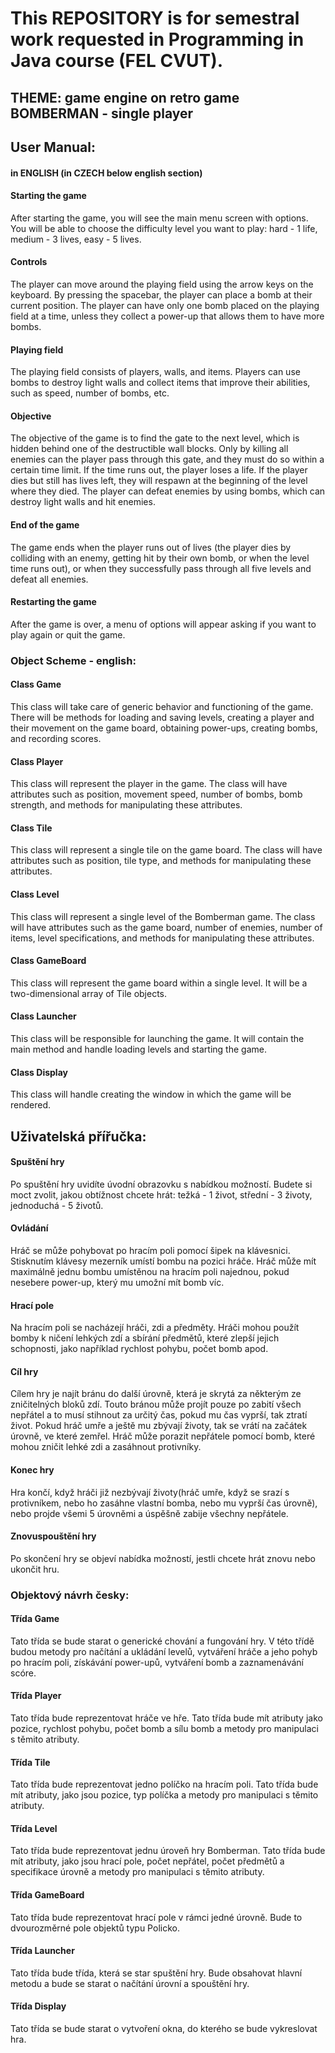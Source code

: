 # This REPOSITORY is for semestral work requested in Programming in Java course (FEL CVUT).
## THEME: game engine on retro game BOMBERMAN - single player

## User Manual: 
#### in ENGLISH (in CZECH below english section)
#### Starting the game
After starting the game, you will see the main menu screen with options. You will be able to choose the difficulty level you want to play: hard - 1 life, medium - 3 lives, easy - 5 lives.
#### Controls
The player can move around the playing field using the arrow keys on the keyboard. By pressing the spacebar, the player can place a bomb at their current position. The player can have only one bomb placed on the playing field at a time, unless they collect a power-up that allows them to have more bombs.
#### Playing field
The playing field consists of players, walls, and items. Players can use bombs to destroy light walls and collect items that improve their abilities, such as speed, number of bombs, etc.
#### Objective
The objective of the game is to find the gate to the next level, which is hidden behind one of the destructible wall blocks. Only by killing all enemies can the player pass through this gate, and they must do so within a certain time limit. If the time runs out, the player loses a life. If the player dies but still has lives left, they will respawn at the beginning of the level where they died. The player can defeat enemies by using bombs, which can destroy light walls and hit enemies.
#### End of the game
The game ends when the player runs out of lives (the player dies by colliding with an enemy, getting hit by their own bomb, or when the level time runs out), or when they successfully pass through all five levels and defeat all enemies.
#### Restarting the game
After the game is over, a menu of options will appear asking if you want to play again or quit the game.


### Object Scheme - english:
#### Class Game
This class will take care of generic behavior and functioning of the game.
There will be methods for loading and saving levels, creating a player and their movement on the game board, obtaining power-ups, creating bombs, and recording scores.
#### Class Player
This class will represent the player in the game.
The class will have attributes such as position, movement speed, number of bombs, bomb strength, and methods for manipulating these attributes.
#### Class Tile
This class will represent a single tile on the game board.
The class will have attributes such as position, tile type, and methods for manipulating these attributes.
#### Class Level
This class will represent a single level of the Bomberman game.
The class will have attributes such as the game board, number of enemies, number of items, level specifications, and methods for manipulating these attributes.
#### Class GameBoard
This class will represent the game board within a single level. It will be a two-dimensional array of Tile objects.
#### Class Launcher
This class will be responsible for launching the game. It will contain the main method and handle loading levels and starting the game.
#### Class Display
This class will handle creating the window in which the game will be rendered.

## Uživatelská přířučka:
#### Spuštění hry
Po spuštění hry uvidíte úvodní obrazovku s nabídkou možností. Budete si moct zvolit, jakou obtížnost chcete hrát: težká - 1 život, střední - 3 životy, jednoduchá - 5 životů.
#### Ovládání
Hráč se může pohybovat po hracím poli pomocí šipek na klávesnici. Stisknutím klávesy mezerník umístí bombu na pozici hráče. Hráč může mít maximálně jednu bombu umístěnou na hracím poli najednou, pokud nesebere power-up, který mu umožní mít bomb víc.
#### Hrací pole
Na hracím poli se nacházejí hráči, zdi a předměty. Hráči mohou použít bomby k ničení lehkých zdí a sbírání předmětů, které zlepší jejich schopnosti, jako například rychlost pohybu, počet bomb apod.
#### Cíl hry
Cílem hry je najít bránu do další úrovně, která je skrytá za některým ze zničitelných bloků zdí. Touto bránou může projít pouze po zabití všech nepřátel a to musí stihnout za určitý čas, pokud mu čas vyprší, tak ztratí život. Pokud hráč umře a ještě mu zbývají životy, tak se vrátí na začátek úrovně, ve které zemřel. Hráč může porazit nepřátele pomocí bomb, které mohou zničit lehké zdi a zasáhnout protivníky.
#### Konec hry
Hra končí, když hráči již nezbývají životy(hráč umře, když se srazí s protivníkem, nebo ho zasáhne vlastní bomba, nebo mu vyprší čas úrovně), nebo projde všemi 5 úrovněmi a úspěšně zabije všechny nepřátele.
#### Znovuspouštění hry
Po skončení hry se objeví nabídka možností, jestli chcete hrát znovu nebo ukončit hru.

### Objektový návrh česky:
#### Třída Game
Tato třída se bude starat o generické chování a fungování hry.
V této třídě budou metody pro načítání a ukládání levelů, vytváření hráče a jeho pohyb po hracím poli, získávání power-upů, vytváření bomb a zaznamenávání scóre.
#### Třída Player
Tato třída bude reprezentovat hráče ve hře. Tato třída bude mít atributy jako pozice, rychlost pohybu, počet bomb a sílu bomb a metody pro manipulaci s těmito atributy.
#### Třída Tile
Tato třída bude reprezentovat jedno políčko na hracím poli. Tato třída bude mít atributy, jako jsou pozice, typ políčka a metody pro manipulaci s těmito atributy.
#### Třída Level
Tato třída bude reprezentovat jednu úroveň hry Bomberman. Tato třída bude mít atributy, jako jsou hrací pole, počet nepřátel, počet předmětů a specifikace úrovně a metody pro manipulaci s těmito atributy.
#### Třída GameBoard
Tato třída bude reprezentovat hrací pole v rámci jedné úrovně. Bude to dvourozměrné pole objektů typu Policko.
#### Třída Launcher
Tato třída bude třída, která se star spuštění hry. Bude obsahovat hlavní metodu a bude se starat o načítání úrovní a spouštění hry.
#### Třída Display
Tato třída se bude starat o vytvoření okna, do kterého se bude vykreslovat hra.


